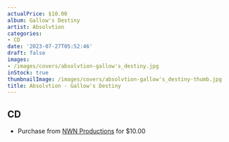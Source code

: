 ```yaml
---
actualPrice: $10.00
album: Gallow's Destiny
artist: Absolvtion
categories:
- CD
date: '2023-07-27T05:52:46'
draft: false
images:
- /images/covers/absolvtion-gallow's_destiny.jpg
inStock: true
thumbnailImage: /images/covers/absolvtion-gallow's_destiny-thumb.jpg
title: Absolvtion - Gallow's Destiny
---
```


## CD
* Purchase from [NWN Productions](http://shop.nwnprod.com/index.php?route=product/product&path=93&product_id=4596&sort=pd.name&order=ASC) for $10.00
